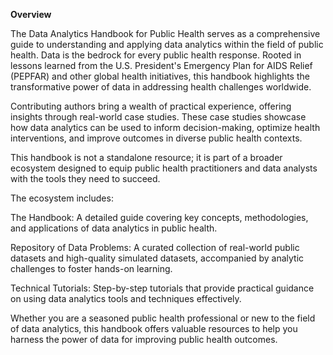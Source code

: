 **Overview**

The Data Analytics Handbook for Public Health serves as a comprehensive guide to understanding and applying data analytics within the field of public health. Data is the bedrock for every public health response. Rooted in lessons learned from the U.S. President's Emergency Plan for AIDS Relief (PEPFAR) and other global health initiatives, this handbook highlights the transformative power of data in addressing health challenges worldwide.

Contributing authors bring a wealth of practical experience, offering insights through real-world case studies. These case studies showcase how data analytics can be used to inform decision-making, optimize health interventions, and improve outcomes in diverse public health contexts.

This handbook is not a standalone resource; it is part of a broader ecosystem designed to equip public health practitioners and data analysts with the tools they need to succeed. 

The ecosystem includes:

The Handbook: A detailed guide covering key concepts, methodologies, and applications of data analytics in public health.

Repository of Data Problems: A curated collection of real-world public datasets and high-quality simulated datasets, accompanied by analytic challenges to foster hands-on learning.

Technical Tutorials: Step-by-step tutorials that provide practical guidance on using data analytics tools and techniques effectively.

Whether you are a seasoned public health professional or new to the field of data analytics, this handbook offers valuable resources to help you harness the power of data for improving public health outcomes.
